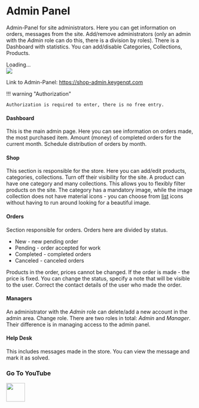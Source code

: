 Admin Panel
===

Admin-Panel for site administrators.
Here you can get information on orders, messages from the site.
Add/remove administrators (only an admin with the *Admin* role can do this, there is a division by roles).
There is a Dashboard with statistics.
You can add/disable Categories, Collections, Products.

<div class="PrettyImage">
    <div class="PrettyImageLoading">Loading...</div>
    <img src="/km-shop/animations/admin-panel.gif">
</div>

Link to Admin-Panel: <a target="_blank" href="https://shop-admin.keygenqt.com">https://shop-admin.keygenqt.com</a>

!!! warning "Authorization"

    Authorization is required to enter, there is no free entry.

#### Dashboard

This is the main admin page.
Here you can see information on orders made, the most purchased item.
Amount (money) of completed orders for the current month.
Schedule distribution of orders by month.

#### Shop

This section is responsible for the store.
Here you can add/edit products, categories, collections.
Turn off their visibility for the site.
A product can have one category and many collections.
This allows you to flexibly filter products on the site.
The category has a mandatory image, while the image collection does not have material icons - you can choose from [list](https://mui.com/material-ui/material-icons/) icons without having to run around looking for a beautiful image.

#### Orders

Section responsible for orders.
Orders here are divided by status.

* New - new pending order
* Pending - order accepted for work
* Completed - completed orders
* Canceled - canceled orders

Products in the order, prices cannot be changed.
If the order is made - the price is fixed.
You can change the status, specify a note that will be visible to the user.
Correct the contact details of the user who made the order.

#### Managers

An administrator with the *Admin* role can delete/add a new account in the admin area.
Change role.
There are two roles in total: *Admin* and *Manager*.
Their difference is in managing access to the admin panel.

#### Help Desk

This includes messages made in the store.
You can view the message and mark it as solved.

### Go To YouTube

<a target="_blank" href="https://youtu.be/8jI0T45MMoQ">
    <img src="/km-shop/images/btn_youtube.gif" style="height: 50px;">
</a>